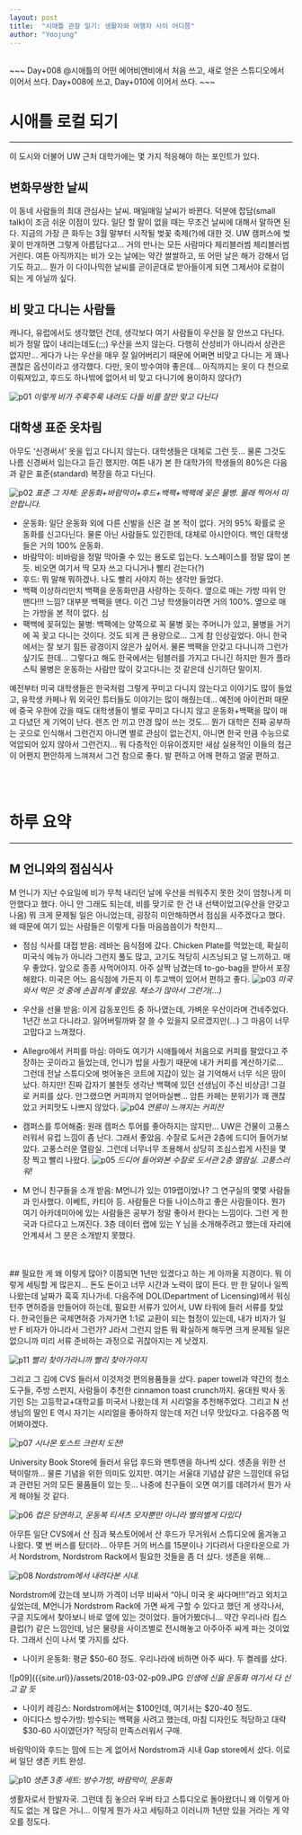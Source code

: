 ```yaml
---
layout: post
title:  "시애틀 관찰 일기: 생활자와 여행자 사이 어디쯤"
author: "Yoojung"
---
```

<br>
~~~
Day+008 @시애틀의 어떤 에어비앤비에서 처음 쓰고, 새로 얻은 스튜디오에서 이어서 쓰다.
Day+008에 쓰고, Day+010에 이어서 쓰다. 
~~~
<br>

# 시애틀 로컬 되기
- - - -

이 도시와 더불어 UW 근처 대학가에는 몇 가지 적응해야 하는 포인트가 있다. 
<br>
## 변화무쌍한 날씨
이 동네 사람들의 최대 관심사는 날씨. 매일매일 날씨가 바뀐다. 덕분에 잡담(small talk)이 조금 쉬운 이점이 있다. 일단 할 말이 없을 때는 무조건 날씨에 대해서 말하면 된다. 지금의 가장 큰 화두는 3월 말부터 시작될 벚꽃 축제(?)에 대한 것. UW 캠퍼스에 벚꽃이 만개하면 그렇게 아름답다고... 거의 만나는 모든 사람마다 체리블러썸 체리블러썸 거린다. 여튼 아직까지는 비가 오는 날에는 약간 쌀쌀하고, 또 어떤 날은 해가 강해서 덥기도 하고... 뭔가 이 다이나믹한 날씨를 곧이곧대로 받아들이게 되면 그제서야 로컬이 되는 게 아닐까 싶다. 
<br>
## 비 맞고 다니는 사람들 
캐나다, 유럽에서도 생각했던 건데, 생각보다 여기 사람들이 우산을 잘 안쓰고 다닌다. 비가 정말 많이 내리는데도(;;;) 우산을 쓰지 않는다. 다행히 산성비가 아니라서 상관은 없지만... 게다가 나는 우산을 매우 잘 잃어버리기 때문에 어쩌면 비맞고 다니는 게 꽤나 괜찮은 옵션이라고 생각했다. 다만, 옷이 방수여야 좋은데... 아직까지는 옷이 다 천으로 이뤄져있고, 후드도 하나밖에 없어서 비 맞고 다니기에 용이하지 않다(?)

![p01]({{site.url}}/assets/2018-03-02-p01.JPG)
_이렇게 비가 주룩주룩 내려도 다들 비를 잘만 맞고 다닌다_
<br>
## 대학생 표준 옷차림
아무도 ‘신경써서’ 옷을 입고 다니지 않는다. 대학생들은 대체로 그런 듯... 물론 그것도 나름 신경써서 입는다고 듣긴 했지만. 여튼 내가 본 한 대학가의 학생들의 80%은 다음과 같은 표준(standard) 복장을  하고 다닌다. 

![p02]({{site.url}}/assets/2018-03-02-p02.JPG)
_표준 그 자체: 운동화+바람막이+후드+백팩+백팩에 꽂은 물병. 몰래 찍어서 미안합니다._

* 운동화: 일단 운동화 외에 다른 신발을 신은 걸 본 적이 없다. 거의 95% 확률로 운동화를 신고다닌다. 물론 아닌 사람들도 있긴한데, 대체로 아시안이다. 백인 대학생들은 거의 100% 운동화.
* 바람막이: 비바람을 정말 막아줄 수 있는 용도로 입는다. 노스페이스를 정말 많이 본 듯. 비오면 여기서 딱 모자 쓰고 다니거나 빨리 걷는다(?)
* 후드: 뭐 말해 뭐하겠나. 나도 빨리 사야지 하는 생각만 들었다.
* 백팩 이상하리만치 백팩을 운동화만큼 사랑하는 듯하다. 옆으로 매는 가방 따위 안맨다!!! 느낌? 대부분 백팩을 맨다. 이건 그냥 학생들이라면 거의 100%. 옆으로 매는 가방을 본 적이 없다. 심
* 팩백에 꽂혀있는 물병: 백팩에는 양쪽으로 꼭 물병 꽂는 주머니가 있고, 물병을 거기에 꼭 꽂고 다니는 것이다. 것도 되게 큰 용량으로... 그게 참 인상깊었다. 아니 한국에서는 잘 보기 힘든 광경이지 않은가 싶어서. 물론 백팩을 안갖고 다니니까 그런가 싶기도 한데... 그렇다고 해도 한국에서는 텀블러를 가지고 다니긴 하지만 뭔가 플라스틱 물병은 운동하는 사람만 많이 갖고다니는 것 같은데 신기하단 말이지.

예전부터 미국 대학생들은 한국처럼 그렇게 꾸미고 다니지 않는다고 이야기도 많이 들었고, 유학생 카페나 뭐 외국인 튜터들도 이야기는 많이 해줬는데... 예전에 아이컨퍼 때문에 중국 우한에 갔을 때도 대학생들이 별로 꾸미고 다니지 않고 운동화+백팩을 많이 매고 다녔던 게 기억이 난다. 렌즈 안 끼고 안경 많이 쓰는 것도... 뭔가 대학은 진짜 공부하는 곳으로 인식해서 그런건지 아니면 별로 관심이 없는건지, 아니면 한국 만큼 수능으로 억압되어 있지 않아서 그런건지... 뭐 다층적인 이유이겠지만 새삼 실용적인 이들의 접근이 어쩐지 편안하게 느껴져서 그건 참으로 좋다. 발 편하고 어깨 편하고 얼굴 편하고. 

<br>
<br>

# 하루 요약
- - - -
## M 언니와의 점심식사
M 언니가 지난 수요일에 비가 무척 내리던 날에 우산을 씌워주지 못한 것이 엄청나게 미안했다고 했다. 아니 안 그래도 되는데, 비를 맞기로 한 건 내 선택이었고(우산을 안갖고 나옴) 뭐 크게 문제될 일은 아니었는데, 굉장히 미안해하면서 점심을 사주겠다고 했다. 왜 때문에 여기 있는 사람들은 이렇게 다들 마음씀씀이가 착한지...

* 점심 식사를 대접 받음: 레바논 음식점에 갔다. Chicken Plate를 먹었는데, 확실히 미국식 메뉴가 아니라 그런지 풀도 많고, 고기도 적당히 시즈닝되고 덜 느끼하고. 매우 좋았다. 앞으로 종종 사먹어야지. 아주 살짝 남겼는데 to-go-bag을 받아서 포장해왔다. 미국은 어느 음식점에 가든지 이 투고백이 있어서 편하고 좋다.
![p03]({{site.url}}/assets/2018-03-02-p03.JPG)
_미국 와서 먹은 것 중에 손꼽히게 좋았음. 채소가 많아서 그런가(...)_

* 우산을 선물 받음: 이게 감동포인트 중 하나였는데, 가벼운 우산이라며 건네주었다. 1년간 쓰고 다니라고. 잃어버릴까봐 잘 쓸 수 있을지 모르겠지만(...) 그 마음이 너무 고맙다고 느껴졌다.
* Allegro에서 커피를 마심: 아마도 여기가 시애틀에서 처음으로 커피를 팔았다고 주장하는 곳이라고 들었는데, 언니가 밥을 사줬기 때문에 내가 커피를 계산하기로... 그런데 전날 스튜디오에 벗어놓은 코트에 지갑이 있는 걸 기억해서 너무 식은 땀이 났다. 하지만! 진짜 갑자기 불현듯 생각난 백팩에 있던 선생님이 주신 비상금! 그걸로 커피를 샀다. 안그랬으면 커피까지 얻어마실뻔... 암튼 카페는 분위기가 꽤 괜찮았고 커피맛도 나쁘지 않았다.
![p04]({{site.url}}/assets/2018-03-02-p04.JPG)
_연륜이 느껴지는 커피잔_
* 캠퍼스를 투어해줌: 원래 캠퍼스 투어를 좋아하지는 않지만... UW은 건물이 고풍스러워서 유럽 느낌이 좀 난다. 그래서 좋았음. 수잘로 도서관 2층에 드디어 들어가보았다. 고풍스러운 열람실. 그런데 너무너무 조용해서 상당히 조심스럽게 사진을 몇 장 찍고 빨리 나왔다. 
![p05]({{site.url}}/assets/2018-03-02-p05.JPG)
_드디어 들어와본 수잘로 도서관 2층 열람실. 고풍스러워!_
* M 언니 친구들을 소개 받음: M언니가 있는 019랩이었나? 그 연구실의 몇몇 사람들과 인사했다. 이베트, 카티아 등. 사람들은 다들 나이스하고 좋은 사람들이다. 뭔가 여기 아카데미아에 있는 사람들은 공부가 정말 좋아서 한다는 느낌이다. 그런 게 한국과 다르다고 느껴진다. 3층 데이터 랩에 있는 Y 님을 소개해주려고 했는데 자리에 안계셔서 그 분은 소개받지 못했다. 
<br>
<br>
## 필요한 게 왜 이렇게 많아?
이쯤되면 1년만 있겠다고 하는 게 아까울 지경이다. 뭐 이렇게 세팅할 게 많은지... 돈도 돈이고 너무 시간과 노력이 많이 든다. 만 한 달이나 일찍 나왔는데 날짜가 훅훅 지나가네. 다음주에 DOL(Department of Licensing)에서 워싱턴주 면허증을 만들어야 하는데, 필요한 서류가 있어서, UW 타워에 들러 서류를 찾았다. 한국인들은 국제면허증 가져가면 1:1로 교환이 되는 협정이 있는데, 내가 비자가 일반 F 비자가 아니라서 그런가? J라서 그런지 암튼 뭐 확실하게 해두면 크게 문제될 일은 없으니까 미리 서류 준비하는 과정으로 귀찮아지는 게 낫겠지.  

![p11]({{site.url}}/assets/2018-03-02-p11.JPG)
_빨리 찾아가라니까 빨리 찾아가야지_

그리고 그 김에 CVS 들러서 이것저것 편의용품들을 샀다. paper towel과 약간의 청소도구들, 주방 스펀지, 사람들이 추천한 cinnamon toast crunch까지. 융대원 박사 동기인 S는 고등학교+대학교를 미국서 나왔는데 저 시리얼을 추천해주었다. 그리고 N 선생님의 딸인 E 역시 자기는 시리얼을 좋아하지 않는데 저건 너무 맛있다고. 다음주쯤 먹어봐야겠다. 

![p07]({{site.url}}/assets/2018-03-02-p07.JPG)
_시나몬 토스트 크런치 도전!_

University Book Store에 들러서 유덥 후드와 맨투맨을 하나씩 샀다. 생존을 위한 선택이랄까... 물론 기념을 위한 의미도 있지만. 여기는 서울대 기념샵 같은 느낌인데 유덥과 관련된 거의 모든 물품들이 있는 듯... 나중에 친구들이 오면 여기를 데려가서 뭔가 사게 해야될 것 같다. 

![p06]({{site.url}}/assets/2018-03-02-p06.JPG)
_컵은 당연하고, 운동복 티셔츠 모자뿐만 아니라 별의별게 다있다_

아무튼 일단 CVS에서 산 짐과 북스토어에서 산 후드가 무거워서 스튜디오에 옮겨놓고 나왔다. 몇 번 버스를 탔더라... 아무튼 거의 버스를 15분이나 기다려서 다운타운으로 가서 Nordstrom, Nordstrom Rack에서 필요한 것들을 좀 더 샀다. 생존을 위해... 

![p08]({{site.url}}/assets/2018-03-02-p08.JPG)
_Nordstrom에서 내려다본 시내._

Nordstrom에 갔는데 보니까 가격이 너무 비싸서 “아니 미국 옷 싸다며!!!”라고 외치고 싶었는데, M언니가 Nordstrom Rack에 가면 싸게 구할 수 있다고 했던 게 생각나서, 구글 지도에서 찾아보니 바로 옆에 있는 것이었다. 들어가봤더니... 약간 우리나라 킴스클럽(?) 같은 느낌인데, 남은 물량을 사이즈별로 전시해놓고 아주아주 싸게 파는 것이었다. 그래서 신이 나서 몇 가지를 샀다. 
* 나이키 운동화: 평균 $50-60 정도. 우리나라에 비하면 아주 싸다. 두 켤레를 샀다. 

![p09]({{site.url}}/assets/2018-03-02-p09.JPG
_인생에 신을 운동화 여기서 다 신고 갈 듯_

* 나이키 레깅스: Nordstrom에서는 $100인데, 여기서는 $20-40 정도. 
* 아디다스 방수가방: 방수되는 백팩을 사려고 했는데, 마침 디자인도 적당하고 대략 $30-60 사이였던가? 적당히 만족스러워서 구매.

바람막이와 후드는 맘에 드는 게 없어서 Nordstrom과 시내 Gap store에서 샀다. 이로써 일단 생존 키트 완성. 

![p10]({{site.url}}/assets/2018-03-02-p10.JPG)
_생존 3종 세트: 방수가방, 바람막이, 운동화_

생활자로서 한발자국. 그런데 짐 놓으러 우버 타고 스튜디오로 돌아왔더니 왜 이렇게 아직도 없는 게 많은 거니... 이렇게 뭔가 사고 세팅하고 이러니까 1년만 있을 거라는 게 약오를 정도다. 


